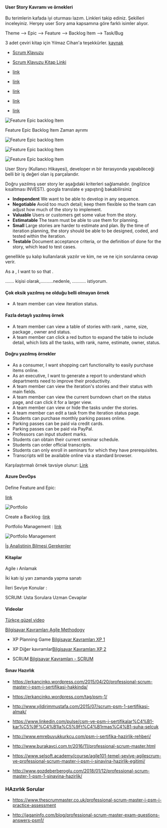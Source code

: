 
#### User Story Kavramı ve örnekleri

Bu terimlerin kafada iyi oturması lazım. Linkleri takip ediniz. Şekilleri inceleyiniz.
Herşey user Sory ama kapsamına göre farklı isimler alıyor.

Theme --> Epic --> Feature --> Backlog Item --> Task/Bug

3 adet çeviri kitap için Yılmaz Cihan'a teşekkürler. [kaynak](http://www.yilmazcihan.com/ceviri-kitaplarim/)

- [Scrum Klavuzu](http://www.yilmazcihan.com/scrum-kilavuzu/)

- [Scrum Klavuzu Kitap Linki](https://github.com/muratcabuk/Notes/blob/master/scrum-guide-tr.pdf)



- [link](https://www.pem360.com/blog/Agile/Theme-Konu-User-Story-Kullanici-Hikayesi-ve-Epic-Destan-Kavramlari/213) 

- [link](http://www.ilkimdilara.com/kullanici-hikayesi/)

- [link](http://www.ilkimdilara.com/kullanici-hikayesi-detaylandirma-yontemleri/)

- [link](https://docs.ca.com/en-us/ca-agile-central/saas/writing-great-user-story)

- [link](https://sherpa.blog/makale/use-case-mi-user-story-mi)

![Feature Epic backlog Item](files/EpicFeatureBacklogitem.jpg)


Feature Epic Backlog Item Zaman ayrımı

![Feature Epic backlog Item](files/Requirements-size-Epic-Feature-PBI-User-Story-Task-1.png)

![Feature Epic backlog Item](files/UserStories2.png)


![Feature Epic backlog Item](files/ThemeEpicFeatureUSerStory.jpg)


User Story (Kullanıcı Hikayesi), developer ın bir iterasyonda yapabileceği belli bir iş değeri olan iş parçalarıdır.

Doğru yazılmış user story ler aşağıdaki kriterleri sağlamalıdır. (ingilzice kısaltması INVEST). googla translate e yapıştırığ bakabilirsiniz

- __Independent__ 	We want to be able to develop in any sequence.
- __Negotiable__ 	Avoid too much detail; keep them flexible so the team can adjust how much of the story to implement.
- __Valuable__ 	Users or customers get some value from the story.
- __Estimatable__ 	The team must be able to use them for planning.
- __Small__ 	Large stories are harder to estimate and plan. By the time of iteration planning, the story should be able to be designed, coded, and tested within the iteration.
- __Testable__ 	Document acceptance criteria, or the definition of done for the story, which lead to test cases.

genellikle şu kalıp kullanılarak yazılır ve kim, ne ve ne için sorularına cevap verir.

As a <user type>, I want to <function> so that <benefit> .

....... kişisi olarak,..........nedenle, ........... istiyorum.


#### Çok eksik yazılmış ne olduğu belli olmayan örnek 

- A team member can view iteration status. 

#### Fazla detaylı yazılmış örnek

- A team member can view a table of stories with rank , name, size, package , owner and status.
- A team member can click a red button to expand the table to include detail, which lists all the tasks, with rank, name, estimate, owner, status.

#### Doğru yazılmış örnekler

- As a consumer, I want shopping cart functionality to easily purchase items online.
- As an executive, I want to generate a report to understand which departments need to improve their productivity.
- A team member can view the iteration's stories and their status with main fields.
- A team member can view the current burndown chart on the status page, and can click it for a larger view.
- A team member can view or hide the tasks under the stories.
- A team member can edit a task from the iteration status page.
- Students can purchase monthly parking passes online.
- Parking passes can be paid via credit cards.
- Parking passes can be paid via PayPal.
- Professors can input student marks.
- Students can obtain their current seminar schedule.
- Students can order official transcripts.
- Students can only enroll in seminars for which they have prerequisites.
- Transcripts will be available online via a standard browser.



Karşılaştırmalı örnek tavsiye olunur: [Link](https://tech.gsa.gov/guides/user_story_example/)




#### Azure DevOps 

Define Feature and Epic: 

[link](https://docs.microsoft.com/tr-tr/azure/devops/boards/backlogs/define-features-epics?view=vsts&tabs=new-nav)

![Portfolio](files/management-team-backlog-epics.png)

Create a Backlog :[link](https://docs.microsoft.com/en-us/azure/devops/boards/backlogs/create-your-backlog?view=vsts&tabs=new-nav)

Portfolio Management : [link](https://docs.microsoft.com/en-us/azure/devops/boards/plans/portfolio-management?view=vsts&tabs=new-nav)

![Portfolio Management](files/five-levels-portfolio-backlogs.png)

[İş Analistinin Bilmesi Gerekenler](http://www.ilkimdilara.com/agile-is-analistinin-bilmesi-gereken-teknikler/)

#### Kitaplar

Agile ı Anlamak

İki katı işi yarı zamanda yapma sanatı

İleri Seviye Konular  : 
	
SCRUM: Usta Sorulara Uzman Cevaplar


#### Videolar

[Türkçe güzel video](https://www.youtube.com/watch?v=slZ9iA4JH40)


[Bilgisayar Kavramları Agile Methodogy](https://www.youtube.com/watch?v=nHv3-VtiP38&list=PLh9ECzBB8tJOmOydGaV7xr9h13ooEjBkV&index=23)

- XP Planning Game [Bilgisayar Kavramları XP 1](https://www.youtube.com/watch?v=o5s0ZgQUMVQ&list=PLh9ECzBB8tJOmOydGaV7xr9h13ooEjBkV&index=24)



- XP Diğer kavramlar[Bilgisayar Kavramları XP 2](https://www.youtube.com/watch?v=3uDrW74xiPk&list=PLh9ECzBB8tJOmOydGaV7xr9h13ooEjBkV&index=25)


- SCRUM [Bilgisayar Kavramları - SCRUM](https://www.youtube.com/watch?v=Lk7N1zd7Mv8&list=PLh9ECzBB8tJOmOydGaV7xr9h13ooEjBkV&index=26)


#### Sınav Hazırlık

- https://erkancinko.wordpress.com/2015/04/20/professional-scrum-master-i-psm-i-sertifikasi-hakkinda/

- https://erkancinko.wordpress.com/tag/psm-1/

- http://www.yildirimmustafa.com/2015/07/scrum-psm-1-sertifikasi-almak/

- https://www.linkedin.com/pulse/csm-ve-psm-i-sertifikalar%C4%B1-kar%C5%9F%C4%B1la%C5%9Ft%C4%B1rmas%C4%B1-suha-selcuk

- http://www.emrebuyukkurkcu.com/psm-i-sertifika-hazirlik-rehberi/

- http://www.burakavci.com.tr/2016/11/professional-scrum-master.html

- https://www.selsoft.academy/course/agile101-temel-seviye-agilescrum-ve-professional-scrum-master-i-psm-i-sinavina-hazirlik-egitimi/

- http://www.gozdeberberoglu.com/2018/01/12/professional-scrum-master-1-psm-1-sinavina-hazirlik/


### HAzırlık Sorular

- https://www.thescrummaster.co.uk/professional-scrum-master-i-psm-i-practice-assessment

- http://jaganinfo.com/blog/professional-scrum-master-exam-questions-answers-psm1/





